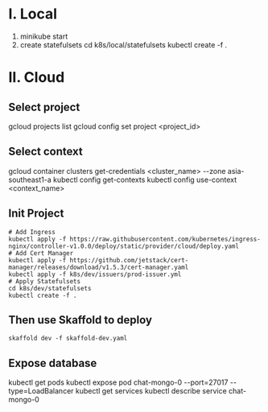 # I. Local

1. minikube start
2. create statefulsets
   cd k8s/local/statefulsets
   kubectl create -f .

# II. Cloud

## Select project

gcloud projects list
gcloud config set project <project_id>

## Select context

gcloud container clusters get-credentials <cluster_name> --zone asia-southeast1-a
kubectl config get-contexts
kubectl config use-context <context_name>

## Init Project

```shell
# Add Ingress
kubectl apply -f https://raw.githubusercontent.com/kubernetes/ingress-nginx/controller-v1.0.0/deploy/static/provider/cloud/deploy.yaml
# Add Cert Manager
kubectl apply -f https://github.com/jetstack/cert-manager/releases/download/v1.5.3/cert-manager.yaml
kubectl apply -f k8s/dev/issuers/prod-issuer.yml
# Apply Statefulsets
cd k8s/dev/statefulsets
kubectl create -f .
```

## Then use Skaffold to deploy

```shell
skaffold dev -f skaffold-dev.yaml
```

## Expose database

kubectl get pods
kubectl expose pod chat-mongo-0 --port=27017 --type=LoadBalancer
kubectl get services
kubectl describe service chat-mongo-0
